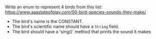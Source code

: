 Write an enum to represent 4 birds from this list:
https://www.aaastateofplay.com/50-bird-species-sounds-they-make/

- The bird's name is the CONSTANT.
- The bird's scientific name should have a `String` field.
- The bird should have a 'sing()' method that prints the sound it makes
